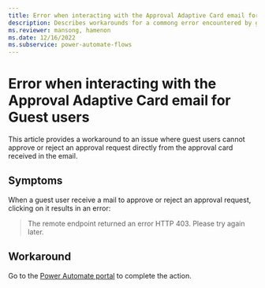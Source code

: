 ```yaml
---
title: Error when interacting with the Approval Adaptive Card email for Guest users 
description: Describes workarounds for a commong error encountered by gues users with Approvals.
ms.reviewer: mansong, hamenon
ms.date: 12/16/2022
ms.subservice: power-automate-flows
---
```


# Error when interacting with the Approval Adaptive Card email for Guest users 

This article provides a workaround to an issue where guest users cannot approve or reject an approval request directly  from the approval card received in the email. 
 
## Symptoms 

When a guest user receive a mail to approve or reject an approval request, clicking on it results in an error: 

>The remote endpoint returned an error HTTP 403. Please try again later. 

## Workaround 

Go to the [Power Automate portal](https://make.powerautomate.com) to complete the action. 